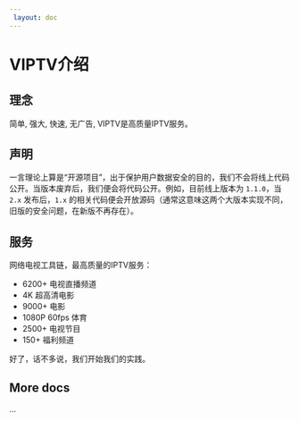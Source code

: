 ```yaml
---
 layout: doc
---
```

# VIPTV介绍

## 理念

简单, 强大, 快速, 无广告, VIPTV是高质量IPTV服务。

## 声明

一言理论上算是“开源项目”，出于保护用户数据安全的目的，我们不会将线上代码公开。当版本废弃后，我们便会将代码公开。例如，目前线上版本为 `1.1.0`，当 `2.x` 发布后，`1.x` 的相关代码便会开放源码（通常这意味这两个大版本实现不同，旧版的安全问题，在新版不再存在）。

## 服务

网络电视工具链，最高质量的IPTV服务：

* 6200+ 电视直播频道
* 4K 超高清电影
* 9000+ 电影
* 1080P 60fps 体育
* 2500+ 电视节目
* 150+ 福利频道

好了，话不多说，我们开始我们的实践。

## More docs

...

